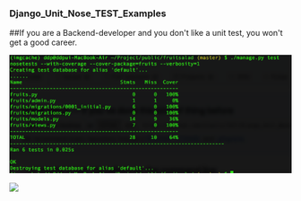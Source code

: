 ### Django_Unit_Nose_TEST_Examples

##If you are a Backend-developer and you don't like a unit test, you won't get a good career.


<p align="left">
  <img src="./snap_shot.png" width="700"/>
</p>




<p align="left">
  <img src="http://i.imgur.com/2kt9tD1.png" width="300"/>
</p>
